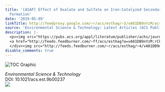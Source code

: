 ```yaml
---
title: '[ASAP] Effect of Oxalate and Sulfate on Iron-Catalyzed Secondary Brown Carbon
  Formation'
date: '2019-05-09'
linkTitle: http://feedproxy.google.com/~r/acs/esthag/~3/vA81DB9nYzM/acs.est.9b00237
source: 'Environmental Science & Technology: Latest Articles (ACS Publications)'
description: |-
  <p><img src="https://pubs.acs.org/appl/literatum/publisher/achs/journals/content/esthag/0/esthag.ahead-of-print/acs.est.9b00237/20190508/images/medium/es-2019-00237s_0005.gif" alt="TOC Graphic"/></p><div><cite>Environmental Science & Technology</cite></div><div>DOI: 10.1021/acs.est.9b00237</div><div class="feedflare">
  <a href="http://feeds.feedburner.com/~ff/acs/esthag?a=vA81DB9nYzM:rCkjigg1x4M:yIl2AUoC8zA"><img src="http://feeds.feedburner.com/~ff/acs/esthag?d=yIl2AUoC8zA" border="0"></img></a>
  </div><img src="http://feeds.feedburner.com/~r/acs/esthag/~4/vA81DB9nYzM" height="1" width="1" ...
disable_comments: true
---
```

<p><img src="https://pubs.acs.org/appl/literatum/publisher/achs/journals/content/esthag/0/esthag.ahead-of-print/acs.est.9b00237/20190508/images/medium/es-2019-00237s_0005.gif" alt="TOC Graphic"/></p><div><cite>Environmental Science & Technology</cite></div><div>DOI: 10.1021/acs.est.9b00237</div><div class="feedflare">
<a href="http://feeds.feedburner.com/~ff/acs/esthag?a=vA81DB9nYzM:rCkjigg1x4M:yIl2AUoC8zA"><img src="http://feeds.feedburner.com/~ff/acs/esthag?d=yIl2AUoC8zA" border="0"></img></a>
</div><img src="http://feeds.feedburner.com/~r/acs/esthag/~4/vA81DB9nYzM" height="1" width="1" ...